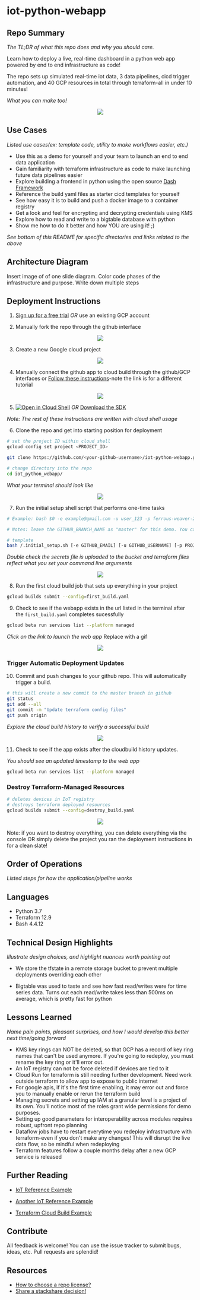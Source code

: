 # iot-python-webapp

## Repo Summary

_The TL;DR of what this repo does and why you should care._

Learn how to deploy a live, real-time dashboard in a python web app powered by end to end infrastructure as code!

The repo sets up simulated real-time iot data, 3 data pipelines, cicd trigger automation, and 40 GCP resources in total through terraform-all in under 10 minutes!

_What you can make too!_

<p align="center">
  <img src="https://github.com/sungchun12/iot-python-webapp/blob/documentation/documentation/live-webapp-demo.gif">
</p>

## Use Cases

_Listed use cases(ex: template code, utility to make workflows easier, etc.)_

- Use this as a demo for yourself and your team to launch an end to end data application
- Gain familiarity with terraform infrastructure as code to make launching future data pipelines easier
- Explore building a frontend in python using the open source [Dash Framework](https://plot.ly/dash/)
- Reference the build yaml files as starter cicd templates for yourself
- See how easy it is to build and push a docker image to a container registry
- Get a look and feel for encrypting and decrypting credentials using KMS
- Explore how to read and write to a bigtable database with python
- Show me how to do it better and how YOU are using it! ;)

_See bottom of this README for specific directories and links related to the above_

## Architecture Diagram

Insert image of of one slide diagram. Color code phases of the infrastructure and purpose.
Write down multiple steps

## Deployment Instructions

1. [Sign up for a free trial](https://cloud.google.com/free/?hl=ar) _OR_ use an existing GCP account

2. Manually fork the repo through the github interface

<p align="center">
  <img src="https://github.com/sungchun12/iot-python-webapp/blob/documentation/documentation/fork-git-repo.png">
</p>

3. Create a new Google cloud project

<p align="center">
  <img src="https://github.com/sungchun12/iot-python-webapp/blob/documentation/documentation/create-gcp-project.gif">
</p>

4. Manually connect the github app to cloud build through the github/GCP interfaces or [Follow these instructions](https://cloud.google.com/solutions/managing-infrastructure-as-code#directly_connecting_cloud_build_to_your_github_repository)-note the link is for a different tutorial

<p align="center">
  <img src="https://github.com/sungchun12/iot-python-webapp/blob/documentation/documentation/connect-cloudbuild-to-github.gif">
</p>

5. [![Open in Cloud Shell](http://gstatic.com/cloudssh/images/open-btn.png)](https://console.cloud.google.com/cloudshell/editor) _OR_ [Download the SDK](https://cloud.google.com/sdk/docs/quickstarts)

_Note: The rest of these instructions are written with cloud shell usage_

6. Clone the repo and get into starting position for deployment

```bash
# set the project ID within cloud shell
gcloud config set project <PROJECT_ID>

git clone https://github.com/<your-github-username>/iot-python-webapp.git

# change directory into the repo
cd iot_python_webapp/
```

_What your terminal should look like_

<p align="center">
  <img src="https://github.com/sungchun12/iot-python-webapp/blob/documentation/documentation/verify-git-clone.png">
</p>

7. Run the initial setup shell script that performs one-time tasks

```bash
# Example: bash $0 -e example@gmail.com -u user_123 -p ferrous-weaver-256122 -s demo-service-account -g gcp_signup_name_3 -b master

# Notes: leave the GITHUB_BRANCH_NAME as "master" for this demo. You can find the GCP_USERNAME for your project in the cloud shell terminal before the "@" "realsww123@cloudshell"

# template
bash /.initial_setup.sh [-e GITHUB_EMAIL] [-u GITHUB_USERNAME] [-p PROJECT_ID] [-s SERVICE_ACCOUNT_NAME] [-g GCP_USERNAME] [-b GITHUB_BRANCH_NAME]
```

_Double check the secrets file is uploaded to the bucket and terraform files reflect what you set your command line arguments_

<p align="center">
  <img src="https://github.com/sungchun12/iot-python-webapp/blob/documentation/documentation/verify-initial-setup.png">
</p>

8. Run the first cloud build job that sets up everything in your project

```bash
gcloud builds submit --config=first_build.yaml
```

9. Check to see if the webapp exists in the url listed in the terminal after the `first_build.yaml` completes sucessfully

```bash
gcloud beta run services list --platform managed
```

_Click on the link to launch the web app_
Replace with a gif

<p align="center">
  <img src="https://github.com/sungchun12/iot-python-webapp/blob/documentation/documentation/first-build-success.png">
</p>

### Trigger Automatic Deployment Updates

10. Commit and push changes to your github repo. This will automatically trigger a build.

```bash
# this will create a new commit to the master branch in github
git status
git add --all
git commit -m "Update terraform config files"
git push origin
```

_Explore the cloud build history to verify a successful build_

<p align="center">
  <img src="https://github.com/sungchun12/iot-python-webapp/blob/documentation/documentation/trigger-build-example.gif">
</p>

11. Check to see if the app exists after the cloudbuild history updates.

_You should see an updated timestamp to the web app_

```bash
gcloud beta run services list --platform managed
```

### Destroy Terraform-Managed Resources

```bash
# deletes devices in IoT registry
# destroys terraform deployed resources
gcloud builds submit --config=destroy_build.yaml
```

<p align="center">
  <img src="https://github.com/sungchun12/iot-python-webapp/blob/documentation/documentation/destroy-build-example.gif">
</p>

Note: if you want to destroy everything, you can delete everything via the console OR simply delete the project you ran the deployment instructions in for a clean slate!

## Order of Operations

_Listed steps for how the application/pipeline works_

## Languages

- Python 3.7
- Terraform 12.9
- Bash 4.4.12

## Technical Design Highlights

_Illustrate design choices, and highlight nuances worth pointing out_

- We store the tfstate in a remote storage bucket to prevent multiple deployments overriding each other

- Bigtable was used to taste and see how fast read/writes were for time series data. Turns out each read/write takes less than 500ms on average, which is pretty fast for python

## Lessons Learned

_Name pain points, pleasant surprises, and how I would develop this better next time/going forward_

- KMS key rings can NOT be deleted, so that GCP has a record of key ring names that can't be used anymore. If you're going to redeploy, you must rename the key ring or it'll error out.
- An IoT registry can not be force deleted if devices are tied to it
- Cloud Run for terraform is still needing further development. Need work outside terraform to allow app to expose to public internet
- For google apis, if it's the first time enabling, it may error out and force you to manually enable or rerun the terraform build
- Managing secrets and setting up IAM at a granular level is a project of its own. You'll notice most of the roles grant wide permissions for demo purposes.
- Setting up good parameters for interoperability across modules requires robust, upfront repo planning
- Dataflow jobs have to restart everytime you redeploy infrastructure with terraform-even if you don't make any changes! This will disrupt the live data flow, so be mindful when redeploying
- Terraform features follow a couple months delay after a new GCP service is released

## Further Reading

- [IoT Reference Example](https://github.com/GoogleCloudPlatform/professional-services/tree/master/examples/iot-nirvana)

- [Another IoT Reference Example](https://cloud.google.com/solutions/designing-connected-vehicle-platform)

- [Terraform Cloud Build Example](https://github.com/GoogleCloudPlatform/solutions-terraform-cloudbuild-gitops)

## Contribute

All feedback is welcome! You can use the issue tracker to submit bugs, ideas, etc. Pull requests are splendid!

## Resources

- [How to choose a repo license?](https://choosealicense.com/)
- [Share a stackshare decision!](https://stackshare.io/sungchun12/my-stack)
